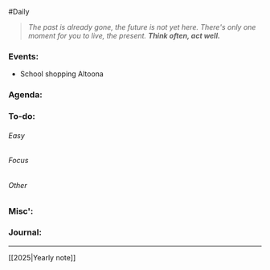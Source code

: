 #Daily
>*The past is already gone, the future is not yet here. There's only one moment for you to live, the present.*
>***Think often, act well.***
### Events:
- School shopping
	Altoona
### Agenda:

### To-do:
###### Easy
###### Focus
###### Other
### Misc':

### Journal:


---
[[2025|Yearly note]]
